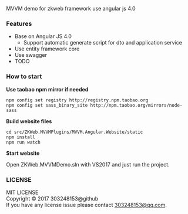 MVVM demo for zkweb framework use angular js 4.0

### Features

- Base on Angular JS 4.0
	- Support automatic generate script for dto and application service
- Use entity framework core
- Use swagger
- TODO

### How to start

**Use taobao npm mirror if needed**

```
npm config set registry http://registry.npm.taobao.org
npm config set sass_binary_site http://npm.taobao.org/mirrors/node-sass
```

**Build website files**

```
cd src/ZKWeb.MVVMPlugins/MVVM.Angular.Website/static
npm install
npm run watch
```

**Start website**

Open ZKWeb.MVVMDemo.sln with VS2017 and just run the project.

### LICENSE

MIT LICENSE<br/>
Copyright © 2017 303248153@github<br/>
If you have any license issue please contact 303248153@qq.com.<br/>
